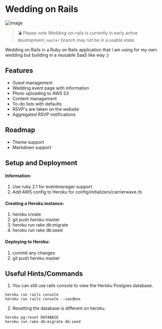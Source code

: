 # Wedding on Rails

![image](https://cloud.githubusercontent.com/assets/1238468/5151689/d340dce2-71d9-11e4-9284-ff6f83e3e6a0.png)

> :bomb: Please note Wedding-on-rails is currently in early active development, `master` branch may not be in a usable state.

Wedding on Rails in a Ruby on Rails application that I am using for my own wedding but building in a reusable SaaS like way :)

## Features
- Guest management
- Wedding event page with information
- Photo uploading to AWS S3
- Content management
- To-do lists with defaults
- RSVP's are taken on the website
- Aggregated RSVP notifications 

## Roadmap
- Theme support
- Markdown support

## Setup and Deployment

#### Information:
1. Use ruby 2.1 for eventmanager support
2. Add AWS config to Heroku for config/initializers/carrierwave.rb


#### Creating a Heroku instance:
1. heroku create
2. git push heroku master
3. heroku run rake db:migrate
4. heroku run rake db:seed


#### Deploying to Heroku:
1. commit any changes
2. git push heroku master


## Useful Hints/Commands
1. You can still use rails console to view the Heroku Postgres database.

```
heroku run rails console
heroku run rails console --sandbox
```

2. Resetting the database is different on heroku.

```
heroku pg:reset DATABASE
heroku run rake db:migrate db:seed
```